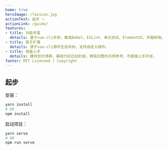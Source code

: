 ```yaml
---
home: true
heroImage: /favicon.jpg
actionText: 起步 →
actionLink: /guide/
features:
- title: 功能丰富
  details: 基于vue-cli开发，集成Babel、ESLint、单元测试、ElementUI，开箱即用。
- title: 易于扩展
  details: 源于vue-cli插件生态系统，支持自定义插件。
- title: 快速上手
  details: 模块划分清晰、基础代码已经封装，拥有完整的示例参考，可直接上手开发。
footer: MIT Licensed | Copyright
---
```


## 起步

安装：

``` bash
yarn install 
# OR
npm install
```

启动项目：

``` bash
yarn serve
# OR
npm run serve
```